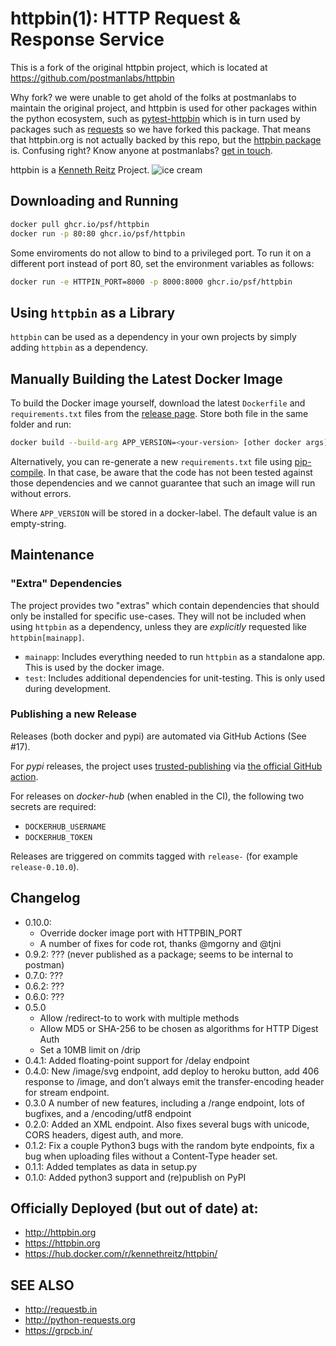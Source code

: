 # httpbin(1): HTTP Request & Response Service

This is a fork of the original httpbin project, which is located at https://github.com/postmanlabs/httpbin

Why fork?  we were unable to get ahold of the folks at postmanlabs to maintain the original project, and httpbin is used for other packages within the python ecosystem, such as [pytest-httpbin](https://pypi.org/project/pytest-httpbin/) which is in turn used by packages such as [requests](https://github.com/psf/requests/blob/main/requirements-dev.txt#L4) so we have forked this package.  That means that httpbin.org is not actually backed by this repo, but the [httpbin package](https://pypi.org/project/httpbin/) is.  Confusing right?  Know anyone at postmanlabs?  [get in touch](mailto:me@kevinmccarthy.org).

httpbin is a [Kenneth Reitz](http://kennethreitz.org/bitcoin) Project.
![ice cream](http://farm1.staticflickr.com/572/32514669683_4daf2ab7bc_k_d.jpg)

## Downloading and Running

```sh
docker pull ghcr.io/psf/httpbin
docker run -p 80:80 ghcr.io/psf/httpbin
```

Some enviroments do not allow to bind to a privileged port. To run it on a
different port instead of port 80, set the environment variables as follows:

```sh
docker run -e HTTPIN_PORT=8000 -p 8000:8000 ghcr.io/psf/httpbin
```

## Using `httpbin` as a Library

`httpbin` can be used as a dependency in your own projects by simply adding
`httpbin` as a dependency.

## Manually Building the Latest Docker Image

To build the Docker image yourself, download the latest `Dockerfile` and
`requirements.txt` files from the [release page][release-page]. Store both file
in the same folder and run:

```sh
docker build --build-arg APP_VERSION=<your-version> [other docker args] .
```

Alternatively, you can re-generate a new `requirements.txt` file using
[pip-compile][pip-compile]. In that case, be aware that the code has not been
tested against those dependencies and we cannot guarantee that such an image
will run without errors.

Where `APP_VERSION` will be stored in a docker-label. The default value is an
empty-string.

[release-page]: https://github.com/psf/httpbin/releases
[pip-compile]: https://pip-tools.readthedocs.io/en/latest/

## Maintenance

### "Extra" Dependencies

The project provides two "extras" which contain dependencies that should only
be installed for specific use-cases. They will not be included when using
`httpbin` as a dependency, unless they are *explicitly* requested like
`httpbin[mainapp]`.

* `mainapp`: Includes everything needed to run `httpbin` as a standalone app.
  This is used by the docker image.
* `test`: Includes additional dependencies for unit-testing. This is only used
  during development.

### Publishing a new Release

Releases (both docker and pypi) are automated via GitHub Actions (See #17).

For *pypi* releases, the project uses [trusted-publishing][tp] via [the official
GitHub action][pypi-action].

For releases on *docker-hub* (when enabled in the CI), the following two
secrets are required:

* `DOCKERHUB_USERNAME`
* `DOCKERHUB_TOKEN`

Releases are triggered on commits tagged with `release-` (for example
`release-0.10.0`).

[tp]: https://docs.pypi.org/trusted-publishers/
[pypi-action]: https://github.com/pypa/gh-action-pypi-publish


## Changelog
* 0.10.0:
  - Override docker image port with HTTPBIN_PORT
  - A number of fixes for code rot, thanks @mgorny and @tjni
* 0.9.2: ??? (never published as a package; seems to be internal to postman)
* 0.7.0: ???
* 0.6.2: ???
* 0.6.0: ???
* 0.5.0
  - Allow /redirect-to to work with multiple methods
  - Allow MD5 or SHA-256 to be chosen as algorithms for HTTP Digest Auth
  - Set a 10MB limit on /drip
* 0.4.1: Added floating-point support for /delay endpoint
* 0.4.0: New /image/svg endpoint, add deploy to heroku button, add 406 response to /image, and don’t always emit the transfer-encoding header for stream endpoint.
* 0.3.0 A number of new features, including a /range endpoint, lots of bugfixes, and a /encoding/utf8 endpoint
* 0.2.0: Added an XML endpoint.  Also fixes several bugs with unicode, CORS headers, digest auth, and more.
* 0.1.2: Fix a couple Python3 bugs with the random byte endpoints, fix a bug when uploading files without a Content-Type header set.
* 0.1.1: Added templates as data in setup.py
* 0.1.0: Added python3 support and (re)publish on PyPI

## Officially Deployed (but out of date) at:

- http://httpbin.org
- https://httpbin.org
- https://hub.docker.com/r/kennethreitz/httpbin/


## SEE ALSO

- http://requestb.in
- http://python-requests.org
- https://grpcb.in/

